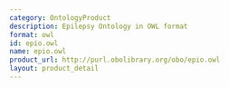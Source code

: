 ```yaml
---
category: OntologyProduct
description: Epilepsy Ontology in OWL format
format: owl
id: epio.owl
name: epio.owl
product_url: http://purl.obolibrary.org/obo/epio.owl
layout: product_detail
---
```

